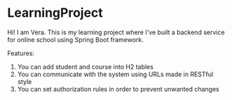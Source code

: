 # LearningProject

Hi! I am Vera. This is my learning project where I've built a backend service for online school using Spring Boot framework.

Features:

1) You can add student and course into H2 tables
2) You can communicate with the system using URLs made in RESTful style
3) You can set authorization rules in order to prevent unwanted changes
